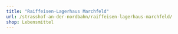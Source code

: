 ```yaml
---
title: "Raiffeisen-Lagerhaus Marchfeld"
url: /strasshof-an-der-nordbahn/raiffeisen-lagerhaus-marchfeld/
shop: Lebensmittel
---
```

